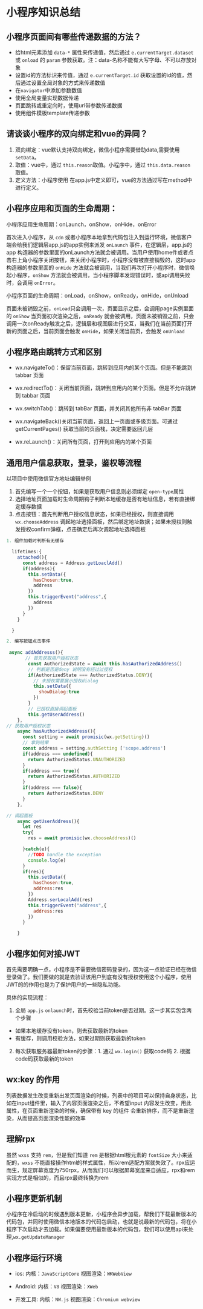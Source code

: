 # 小程序知识总结

## 小程序页面间有哪些传递数据的方法？

- 给html元素添加 `data-*` 属性来传递值，然后通过 `e.currentTarget.dataset` 或 `onload` 的 `param` 参数获取。注：data-名称不能有大写字母、不可以存放对象
- 设置id的方法标识来传值，通过 `e.currentTarget.id` 获取设置的id的值，然后通过设置全局对象的方式来传递数值
- 在`navigator`中添加参数数值
- 使用全局变量实现数据传递
- 页面跳转或重定向时，使用url带参数传递数据
- 使用组件模板template传递参数


## 请谈谈小程序的双向绑定和vue的异同？

1. 双向绑定：vue默认支持双向绑定，微信小程序需要借助data,需要使用 `setData`。
2. 取值：vue中，通过 `this.reason`取值。小程序中，通过 `this.data.reason` 取值。
3. 定义方法：小程序使用 在app.js中定义即可，vue的方法通过写在method中进行定义。


## 小程序应用和页面的生命周期：

小程序应用生命周期：onLaunch，onShow，onHide，onError

首次进入小程序，从 `cdn` 或者小程序本地拿到代码包注入到运行环境，微信客户端会给我们逻辑层app.js的app实例来派发 `onLaunch` 事件，在逻辑层，app.js的 app 构造器的参数里面的onLaunch方法就会被调用。当用户使用home件或者点击右上角小程序关闭按钮，来关闭小程序时，小程序没有被直接销毁的，这时app构造器的参数里面的 `onHide` 方法就会被调用，当我们再次打开小程序时，微信唤起小程序，`onShow` 方法就会被调用，当小程序脚本发现错误时，或api调用失败时，会调用 `onError`。


小程序页面的生命周期：onLoad，onShow，onReady，onHide，onUnload

页面未被销毁之前，`onLoad`只会调用一次，页面显示之后，会调用page实例里面的 `onShow` 当页面初次渲染之后，`onReady` 就会被调用，页面未被销毁之前，只会调用一次onReady触发之后，逻辑层和视图层进行交互，当我们在当前页面打开新的页面之后，当前页面会触发 `onHide`，如果关闭当前页，会触发 `onUnload`


## 小程序路由跳转方式和区别

- wx.navigateTo()：保留当前页面，跳转到应用内的某个页面。但是不能跳到 tabbar 页面 

- wx.redirectTo()：关闭当前页面，跳转到应用内的某个页面。但是不允许跳转到 tabbar 页面 

- wx.switchTab()：跳转到 tabBar 页面，并关闭其他所有非 tabBar 页面 

- wx.navigateBack()关闭当前页面，返回上一页面或多级页面。可通过 getCurrentPages() 获取当前的页面栈，决定需要返回几层 

- wx.reLaunch()：关闭所有页面，打开到应用内的某个页面

## 通用用户信息获取，登录，鉴权等流程

以项目中使用微信官方地址编辑举例

1. 首先编写一个一个按钮，如果是获取用户信息则必须绑定 `open-type`属性
2. 选择地址页面加载时生命周期钩子判断本地缓存是否有地址信息，若有直接绑定缓存数据
3. 点击按钮：首先判断用户授权信息状态，如果已经授权，则直接调用 `wx.chooseAddress` 调起地址选择面板，然后绑定地址数据；如果未授权则触发授权confirm弹框，点击确定后再次调起地址选择面板

```js
1. 组件加载时判断有无缓存

  lifetimes:{
    attached(){
      const address = Address.getLoaclAdd()
      if(address){
        this.setData({
          hasChosen:true,
          address
        })
        this.triggerEvent("address",{
          address
        })
      }
    }

  }

2. 编写按钮点击事件
 
 async addAddresss(){
       // 首先获取用户授权状态
        const AuthorizedState = await this.hasAuthorizedAddress()
        // 判断是否是deny 说明没有经过过授权
        if(AuthorizedState === AuthorizedStatus.DENY){
          // 未授权需要展示授权dialog
          this.setData({
            showDialog:true
          })
        }
        // 已授权直接调起面板
        this.getUserAddress()
    },
// 获取用户授权状态
    async hasAuthorizedAddress(){
      const setting = await promisic(wx.getSetting)()
      // 拿到结果
      const address = setting.authSetting ['scope.address']
      if(address === undefined){
        return AuthorizedStatus.UNAUTHORIZED
      }
      if(address === true){
        return AuthorizedStatus.AUTHORIZED
      }
      if(address === false){
        return AuthorizedStatus.DENY
      }
    },

// 调起面板
    async getUserAddress(){
      let res 
      try{
        res = await promisic(wx.chooseAddress)()

      }catch(e){
        //TODO handle the exception
        console.log(e)
      }
      if(res){
        this.setData({
          hasChosen:true,
          address:res
        })
        Address.serLocalAdd(res)
        this.triggerEvent("address",{
          address:res
        })
      }

    }
```

## 小程序如何对接JWT

首先需要明确一点，小程序是不需要微信密码登录的，因为这一点验证已经在微信登录做了。我们要做的就是去验证该用户到底有没有授权使用这个小程序，使用JWT的的作用也是为了保护用户的一些隐私功能。

具体的实现流程：

1. 全局 `app.js` `onlaunch`时，首先校验当前token是否过期。这一步其实包含两个步骤
  - 如果本地缓存没有token，则去获取最新的token
  - 有缓存，则调用校验方法，如果过期则获取最新的token

2. 每次获取服务器最新token的步骤：1. 通过 `wx.login()` 获取code码 2. 根据code码获取最新的token






## wx:key 的作用

列表数据发生改变重新出发页面渲染的时候，列表中的项目可以保持自身状态，比如在input组件里，输入了内容页面渲染之后，不希望input 内容发生改变，用此属性，在页面重新渲染的时候，确保带有 key 的组件 会重新排序，而不是重新渲染，从而提高页面渲染性能的效率

## 理解rpx

虽然 `wxss` 支持 `rem`，但是我们知道 `rem` 是根据html根元素的 `fontSize` 大小来适配的，`wxss` 不能直接操作html的样式属性，所以rem适配方案就失效了。rpx应运而生，规定屏幕宽度为750rpx，从而我们可以根据屏幕宽度来自适应，rpx和rem实现方式是相似的，而且rpx最终转换为rem

## 小程序更新机制

小程序在冷启动的时候遇到版本更新，小程序会异步加载，帮我们下载最新版本的代码包，并同时使用微信本地版本的代码包启动，也就是说最新的代码包，将在小程序下次启动才去加载。如果偏要使用最新版本的代码包，我们可以使用api来处理,`wx.getUpdateManager`


## 小程序运行环境

- ios: 内核：`JavaScriptCore` 视图渲染：`WKWebView ` 

- Android: 内核：`V8` 视图渲染：`XWeb`

- 开发工具: 内核：`NW.js` 视图渲染：`Chromium webview`

